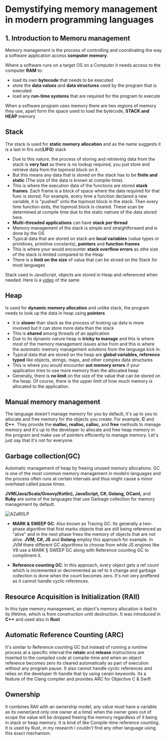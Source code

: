 # Demystifying memory management in modern programming languages

## 1. Introduction to Memoru management

Memory management is the process of controlling and coordinating the way a software application access **computer memory**.

Where a software runs on a target OS on a Computer it needs access to the computer **RAM** to:

- load its own **bytecode** that needs to be executed
- store the **data values** and **data structures** used by the program that is executed
- load any **run-time systems** that are required for the program to execute

When a software program uses memory there are two regions of memory they use, apart form the space used to load the bytecode, **STACK and HEAP** memory

## Stack

The stack is used for **static memory allocation** and as the name suggests it is a last in firs out(**LIFO**) stack

- Due to this nature, the process of storing and retrieving data from the stack is **very fast** as there is no lookup required, you just store and retrieve data from the topmost block on it.
- But this means any data that is stored on the stack has to be **finite and static** (The size of the data is known at compile-time).
- This is where the execution data of the functions are stored **stack frames**. Each frame is a block of space where the data required for that func is stored. For example, ecery time a function declared a new variable, it is "pushed" onto the topmost block in the stack. Then every time function exits, the topmost block is cleared. These scan be determined at compile time due to the static natrure of the data stored here.
- **Multi-threaded applications** can have **stack per thread**
- Memory management of the stack is simple and straightforward and is done by the OS
- Typical data that are stored on stack are **local variables** (value types or primitives, primitive constants), **pointers** and **function frames**
- This is where your would encounter **stack overflow errors** as sthe size of the stack is limited compared to the Heap
- There is a **limit on the size** of value that can be stroed on the Stack for most languages

Stack used in JavaScript, objects are stored in Heap and referenced when needed. Here is a [video](https://www.youtube.com/watch?v=95_CAUC9nvE) of the same

## Heap

Is used for **dynamic memory allocation** and unlike stack, the program needs to look up the data in heap using **pointers**

- It is **slower** than stack as the process of looking up data is more involved but it can store more data than the stack
- This is **shared** among threads of an application
- Due to its dynamic nature heap is **tricky to manage** and this is where most of the memory management issues arise from and this is where the automatic memory management solutions from the language kick in.
- Typical data that are stored on the heap are **global variables, reference typed** like objects, strings, maps, and other complex data structures
- This is where you would encounter **out memory errors** if your application tries to use more memory than the allocated heap
- Generally, there is **no limit** on the size of the value that can be stored on the heap. Of course, there is the upper limit of how much memory is allocated to the application.

## Manual memory management

The language doesn't manage memory for you by default, it's up to you to allocate and free memory for the objects you create. For example, **C** and **C++**. They provide the **malloc, realloc, calloc,** and **free** methods to manage memory and it's up to the developer to allocate and free heap memory in the program and make use of pointers efficiently to manage memory. Let's just say that it's not for everyone

## Garbage collection(GC)

Automatic management of heap by freeing unused memory allocations. GC is one of the most common memory management in modern languages and the process often runs at certain intervals and thus might cause a minor overhead called pause times.

**JVM(Java/Scala/Groovy/Kotlin), JavaScript, C#, Golang, OCaml,** and **Ruby** are some of the languages that use Garbage collection for memory management by default.

![AZaR0LP](https://user-images.githubusercontent.com/49281851/182045701-1576b88f-6288-4be1-ad00-6d53a24bcc54.gif)

- **MARK & SWEEP GC**: Also known as Tracing GC. Its generally a two-phase algorithm that first marks objects that are still being referenced as "alive" and in the next phase frees the memory of objects that are not alive. **JVM, C#, JS** and **Golang** employ this approach for example. In JVM there different GC algorithms to choose from while JS engines like V8 use a MARK § SWEEP GC along with Reference counting GC to compliment it.

- **Reference counting GC**: In this approach, every object gets a ref count which is incremented or decremented as ref to it change and garbage collection is done when the count becomes zero. It's not very preffered as it cannot handle cyclic references.

## Resource Acquisition is Initialization (RAII)

In this type memory management, an object's memory allocation is tied to its lifetime, which is from construction until destruction. It was introduced in **C++** and used also in **Rust**

## Automatic Reference Counting (ARC)

It's similar to Reference counting GC but instead of running a runtime process at a specific interval the **retain** and **release** instructions are inserted to the compiled code at compile-time and when an object reference becomes zero its cleared automatically as part of execution without any program pause. It also cannot handle cyclic references and relies on the developer th handle that by using cerain keywords. Its a feature of the Clang compiler and provides ARC for Objective C & Swift

## Ownership

It combines RAII with an ownership model, any value must have a variable as its owner(and only one owner at a time) when the owner goes out of scope the value will be dropped freeing the memory regardless of it being in stack or heap memory. It is kind of like Compile-time reference counting. It is used by Rust, in my research I couldn't find any other language using this exact mechanism.
